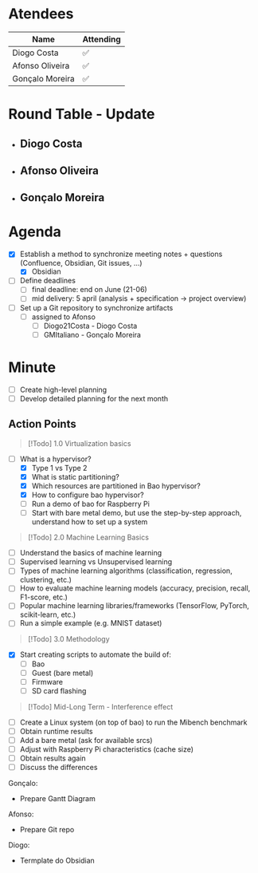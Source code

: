 
# Atendees

| Name            | Attending |
| --------------- | --------- |
| Diogo Costa     | ✅         |
| Afonso Oliveira | ✅         |
| Gonçalo Moreira | ✅         |

# Round Table - Update

 - Diogo Costa
	 - 
 - Afonso Oliveira
	 - 
 - Gonçalo Moreira
	 - 

# Agenda
- [x] Establish a method to synchronize meeting notes + questions (Confluence, Obsidian, Git issues, ...)
	- [x] Obsidian
- [ ] Define deadlines
	- [ ] final deadline: end on June (21-06)
	- [ ] mid delivery: 5 april (analysis + specification -> project overview)
- [ ] Set up a Git repository to synchronize artifacts
	- [ ] assigned to Afonso
		- [ ] Diogo21Costa - Diogo Costa
		- [ ] GMItaliano - Gonçalo Moreira

# Minute
- [ ] Create high-level planning
- [ ] Develop detailed planning for the next month
## Action Points

>[!Todo] 1.0 Virtualization basics
- [ ] What is a hypervisor?
	- [x] Type 1 vs Type 2
	- [x] What is static partitioning?
	- [x] Which resources are partitioned in Bao hypervisor?
	- [x] How to configure bao hypervisor?
	- [ ] Run a demo of bao for Raspberry Pi
	- [ ] Start with bare metal demo, but use the step-by-step approach, understand how to set up a system

>[!Todo] 2.0 Machine Learning Basics
- [ ] Understand the basics of machine learning 
- [ ] Supervised learning vs Unsupervised learning 
- [ ] Types of machine learning algorithms (classification, regression, clustering, etc.)
- [ ] How to evaluate machine learning models (accuracy, precision, recall, F1-score, etc.) 
- [ ] Popular machine learning libraries/frameworks (TensorFlow, PyTorch, scikit-learn, etc.)
- [ ] Run a simple example (e.g. MNIST dataset)

>[!Todo] 3.0 Methodology
- [x] Start creating scripts to automate the build of:
  - [ ] Bao
  - [ ] Guest (bare metal)
  - [ ] Firmware
  - [ ] SD card flashing

>[!Todo] Mid-Long Term - Interference effect
- [ ] Create a Linux system (on top of bao) to run the Mibench benchmark
- [ ] Obtain runtime results
- [ ] Add a bare metal (ask for available srcs)
- [ ] Adjust with Raspberry Pi characteristics (cache size)
- [ ] Obtain results again
- [ ] Discuss the differences

Gonçalo:
- Prepare Gantt Diagram

Afonso:
- Prepare Git repo

Diogo:
- Termplate do Obsidian
